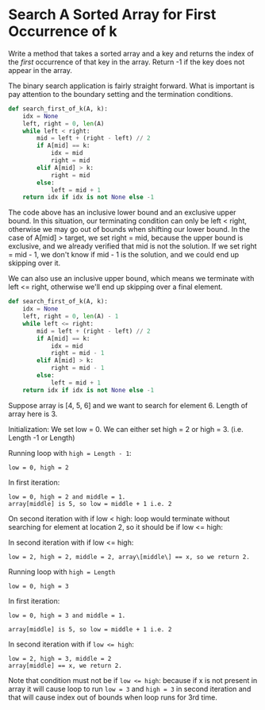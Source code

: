 # Search A Sorted Array for First Occurrence of k

Write a method that takes a sorted array and a key and returns the index of the _first_ occurrence of that key in the array. Return -1 if the key does not appear in the array.

The binary search application is fairly straight forward. What is important is pay attention to the boundary setting and the termination conditions.

```py
def search_first_of_k(A, k):
    idx = None
    left, right = 0, len(A)
    while left < right:
        mid = left + (right - left) // 2
        if A[mid] == k:
            idx = mid
            right = mid
        elif A[mid] > k:
            right = mid
        else:
            left = mid + 1
    return idx if idx is not None else -1
```

The code above has an inclusive lower bound and an exclusive upper bound. In this situation, our terminating condition can only be left &lt; right, otherwise we may go out of bounds when shifting our lower bound. In the case of A\[mid\] &gt; target, we set right = mid, because the upper bound is exclusive, and we already verified that mid is not the solution. If we set right = mid - 1, we don't know if mid - 1 is the solution, and we could end up skipping over it.

We can also use an inclusive upper bound, which means we terminate with left &lt;= right, otherwise we'll end up skipping over a final element.

```py
def search_first_of_k(A, k):
    idx = None
    left, right = 0, len(A) - 1
    while left <= right:
        mid = left + (right - left) // 2
        if A[mid] == k:
            idx = mid
            right = mid - 1
        elif A[mid] > k:
            right = mid - 1
        else:
            left = mid + 1
    return idx if idx is not None else -1
```

Suppose array is \[4, 5, 6\] and we want to search for element 6. Length of array here is 3.

Initialization: We set low = 0. We can either set high = 2 or high = 3. \(i.e. Length -1 or Length\)

Running loop with `high = Length - 1`:

`low = 0, high = 2`

In first iteration:

```
low = 0, high = 2 and middle = 1.
array[middle] is 5, so low = middle + 1 i.e. 2
```

On second iteration with if low &lt; high: loop would terminate without searching for element at location 2, so it should be if low &lt;= high:

In second iteration with if low &lt;= high:

```
low = 2, high = 2, middle = 2, array\[middle\] == x, so we return 2.
```

Running loop with `high = Length`

`low = 0, high = 3`

In first iteration:

```
low = 0, high = 3 and middle = 1.

array[middle] is 5, so low = middle + 1 i.e. 2
```

In second iteration with if `low <= high`:     

```
low = 2, high = 3, middle = 2
array[middle] == x, we return 2.
```

Note that condition must not be if `low <= high`: because if x is not present in array it will cause loop to run `low = 3` and `high = 3` in second iteration and that will cause index out of bounds when loop runs for 3rd time.





